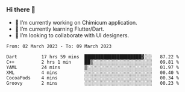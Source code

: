 ### Hi there 👋

<!--
**devcat37/devcat37** is a ✨ _special_ ✨ repository because its `README.md` (this file) appears on your GitHub profile.-->


- 🔭 I’m currently working on Chimicum application.
- 🌱 I’m currently learning Flutter/Dart.
- 👯 I’m looking to collaborate with UI designers.
<!-- - 🤔 I’m looking for help with ... -->

<!--START_SECTION:waka-->

```text
From: 02 March 2023 - To: 09 March 2023

Dart         17 hrs 59 mins  █████████████████████▓░░░   87.22 %
C++          2 hrs 1 min     ██▒░░░░░░░░░░░░░░░░░░░░░░   09.81 %
YAML         24 mins         ▒░░░░░░░░░░░░░░░░░░░░░░░░   01.97 %
XML          4 mins          ░░░░░░░░░░░░░░░░░░░░░░░░░   00.40 %
CocoaPods    4 mins          ░░░░░░░░░░░░░░░░░░░░░░░░░   00.34 %
Groovy       2 mins          ░░░░░░░░░░░░░░░░░░░░░░░░░   00.23 %
```

<!--END_SECTION:waka-->
